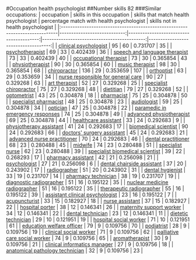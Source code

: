 #Occupation health psychologist
##Number skills 82
###Similar occupations:
| occupation                                                                  |   skills in this occupation |   skills that match health psychologist |   percentage match with health psychologist |   skills not in health psychologist |
|:----------------------------------------------------------------------------|----------------------------:|----------------------------------------:|--------------------------------------------:|------------------------------------:|
| [clinical psychologist](clinical_psychologist.md)                           |                          95 |                                      60 |                                    0.731707 |                                  35 |
| [psychotherapist](psychotherapist.md)                                       |                          69 |                                      33 |                                    0.402439 |                                  36 |
| [speech and language therapist](speech_and_language_therapist.md)           |                          73 |                                      33 |                                    0.402439 |                                  40 |
| [occupational therapist](occupational_therapist.md)                         |                          73 |                                      30 |                                    0.365854 |                                  43 |
| [physiotherapist](physiotherapist.md)                                       |                          90 |                                      30 |                                    0.365854 |                                  60 |
| [music therapist](music_therapist.md)                                       |                          98 |                                      30 |                                    0.365854 |                                  68 |
| [chiropractor](chiropractor.md)                                             |                         136 |                                      29 |                                    0.353659 |                                 107 |
| [orthoptist](orthoptist.md)                                                 |                          63 |                                      29 |                                    0.353659 |                                  34 |
| [nurse responsible for general care](nurse_responsible_for_general_care.md) |                          90 |                                      27 |                                    0.329268 |                                  63 |
| [art therapist](art_therapist.md)                                           |                          52 |                                      27 |                                    0.329268 |                                  25 |
| [specialist chiropractor](specialist_chiropractor.md)                       |                          75 |                                      27 |                                    0.329268 |                                  48 |
| [dietitian](dietitian.md)                                                   |                          79 |                                      27 |                                    0.329268 |                                  52 |
| [optometrist](optometrist.md)                                               |                          43 |                                      25 |                                    0.304878 |                                  18 |
| [pharmacist](pharmacist.md)                                                 |                          75 |                                      25 |                                    0.304878 |                                  50 |
| [specialist pharmacist](specialist_pharmacist.md)                           |                          48 |                                      25 |                                    0.304878 |                                  23 |
| [audiologist](audiologist.md)                                               |                          59 |                                      25 |                                    0.304878 |                                  34 |
| [optician](optician.md)                                                     |                          47 |                                      25 |                                    0.304878 |                                  22 |
| [paramedic in emergency responses](paramedic_in_emergency_responses.md)     |                          74 |                                      25 |                                    0.304878 |                                  49 |
| [advanced physiotherapist](advanced_physiotherapist.md)                     |                          69 |                                      25 |                                    0.304878 |                                  44 |
| [healthcare assistant](healthcare_assistant.md)                             |                          33 |                                      24 |                                    0.292683 |                                   9 |
| [physiotherapy assistant](physiotherapy_assistant.md)                       |                          41 |                                      24 |                                    0.292683 |                                  17 |
| [biomedical scientist](biomedical_scientist.md)                             |                          90 |                                      24 |                                    0.292683 |                                  66 |
| [doctors' surgery assistant](doctors'_surgery_assistant.md)                 |                          45 |                                      24 |                                    0.292683 |                                  21 |
| [advanced nurse practitioner](advanced_nurse_practitioner.md)               |                          70 |                                      24 |                                    0.292683 |                                  46 |
| [dental practitioner](dental_practitioner.md)                               |                          68 |                                      23 |                                    0.280488 |                                  45 |
| [midwife](midwife.md)                                                       |                          74 |                                      23 |                                    0.280488 |                                  51 |
| [specialist nurse](specialist_nurse.md)                                     |                          62 |                                      23 |                                    0.280488 |                                  39 |
| [specialist biomedical scientist](specialist_biomedical_scientist.md)       |                          39 |                                      22 |                                    0.268293 |                                  17 |
| [pharmacy assistant](pharmacy_assistant.md)                                 |                          42 |                                      21 |                                    0.256098 |                                  21 |
| [psychologist](psychologist.md)                                             |                          27 |                                      21 |                                    0.256098 |                                   6 |
| [dental chairside assistant](dental_chairside_assistant.md)                 |                          37 |                                      20 |                                    0.243902 |                                  17 |
| [radiographer](radiographer.md)                                             |                          51 |                                      20 |                                    0.243902 |                                  31 |
| [dental hygienist](dental_hygienist.md)                                     |                          33 |                                      19 |                                    0.231707 |                                  14 |
| [pharmacy technician](pharmacy_technician.md)                               |                          38 |                                      19 |                                    0.231707 |                                  19 |
| [diagnostic radiographer](diagnostic_radiographer.md)                       |                          51 |                                      16 |                                    0.195122 |                                  35 |
| [nuclear medicine radiographer](nuclear_medicine_radiographer.md)           |                          51 |                                      16 |                                    0.195122 |                                  35 |
| [therapeutic radiographer](therapeutic_radiographer.md)                     |                          55 |                                      16 |                                    0.195122 |                                  39 |
| [assistant clinical psychologist](assistant_clinical_psychologist.md)       |                          23 |                                      16 |                                    0.195122 |                                   7 |
| [acupuncturist](acupuncturist.md)                                           |                          33 |                                      15 |                                    0.182927 |                                  18 |
| [nurse assistant](nurse_assistant.md)                                       |                          37 |                                      15 |                                    0.182927 |                                  22 |
| [hospital porter](hospital_porter.md)                                       |                          38 |                                      12 |                                    0.146341 |                                  26 |
| [maternity support worker](maternity_support_worker.md)                     |                          34 |                                      12 |                                    0.146341 |                                  22 |
| [dental technician](dental_technician.md)                                   |                          23 |                                      12 |                                    0.146341 |                                  11 |
| [dietetic technician](dietetic_technician.md)                               |                          29 |                                      10 |                                    0.121951 |                                  19 |
| [hospital social worker](hospital_social_worker.md)                         |                          71 |                                      10 |                                    0.121951 |                                  61 |
| [education welfare officer](education_welfare_officer.md)                   |                          79 |                                       9 |                                    0.109756 |                                  70 |
| [podiatrist](podiatrist.md)                                                 |                          28 |                                       9 |                                    0.109756 |                                  19 |
| [clinical social worker](clinical_social_worker.md)                         |                          71 |                                       9 |                                    0.109756 |                                  62 |
| [palliative care social worker](palliative_care_social_worker.md)           |                          74 |                                       9 |                                    0.109756 |                                  65 |
| [aromatherapist](aromatherapist.md)                                         |                          30 |                                       9 |                                    0.109756 |                                  21 |
| [clinical informatics manager](clinical_informatics_manager.md)             |                          27 |                                       9 |                                    0.109756 |                                  18 |
| [anatomical pathology technician](anatomical_pathology_technician.md)       |                          32 |                                       9 |                                    0.109756 |                                  23 |
